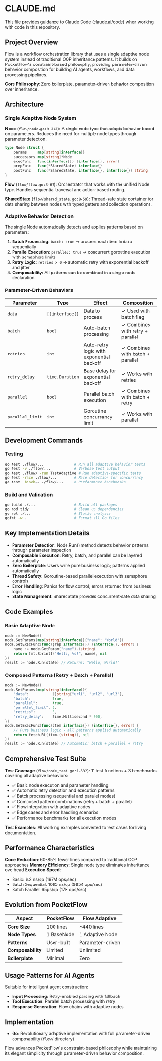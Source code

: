 # CLAUDE.md

This file provides guidance to Claude Code (claude.ai/code) when working with code in this repository.

## Project Overview

Flow is a workflow orchestration library that uses a single adaptive node system instead of traditional OOP inheritance patterns. It builds on PocketFlow's constraint-based philosophy, providing parameter-driven behavior composition for building AI agents, workflows, and data processing pipelines.

**Core Philosophy**: Zero boilerplate, parameter-driven behavior composition over inheritance.

## Architecture

### Single Adaptive Node System

**Node** (`flow/node.go:9-313`): A single node type that adapts behavior based on parameters. Reduces the need for multiple node types through parameter detection.

```go
type Node struct {
    params     map[string]interface{}
    successors map[string]*Node
    execFunc   func(interface{}) (interface{}, error)
    prepFunc   func(*SharedState) interface{}
    postFunc   func(*SharedState, interface{}, interface{}) string
}
```

**Flow** (`flow/flow.go:3-67`): Orchestrator that works with the unified Node type. Handles sequential traversal and action-based routing.

**SharedState** (`flow/shared_state.go:8-59`): Thread-safe state container for data sharing between nodes with typed getters and collection operations.

### Adaptive Behavior Detection

The single Node automatically detects and applies patterns based on parameters:

1. **Batch Processing**: `batch: true` → process each item in `data` sequentially
2. **Parallel Execution**: `parallel: true` → concurrent goroutine execution with semaphore limits
3. **Retry Logic**: `retries > 0` → automatic retry with exponential backoff and jitter
4. **Composability**: All patterns can be combined in a single node declaration

### Parameter-Driven Behaviors

| Parameter | Type | Effect | Composition |
|-----------|------|--------|-------------|
| `data` | `[]interface{}` | Data to process | ✓ Used with batch flag |
| `batch` | `bool` | Auto-batch processing | ✓ Combines with retry + parallel |
| `retries` | `int` | Auto-retry logic with exponential backoff | ✓ Combines with batch + parallel |
| `retry_delay` | `time.Duration` | Base delay for exponential backoff | ✓ Works with retries |
| `parallel` | `bool` | Parallel batch execution | ✓ Combines with batch + retry |
| `parallel_limit` | `int` | Goroutine concurrency limit | ✓ Works with parallel |

## Development Commands

### Testing
```bash
go test ./flow/...              # Run all adaptive behavior tests
go test -v ./flow/...           # Verbose test output
go test ./flow/ -run TestAdaptive # Run adaptive-specific tests
go test -race ./flow/...        # Race detection for concurrency
go test -bench=. ./flow/...     # Performance benchmarks
```

### Build and Validation
```bash
go build ./...                  # Build all packages
go mod tidy                     # Clean up dependencies
go vet ./...                    # Static analysis
gofmt -w .                      # Format all Go files
```

## Key Implementation Details

- **Parameter Detection**: Node.Run() method detects behavior patterns through parameter inspection
- **Composable Execution**: Retry, batch, and parallel can be layered automatically
- **Zero Boilerplate**: Users write pure business logic; patterns applied automatically
- **Thread Safety**: Goroutine-based parallel execution with semaphore controls
- **Error Handling**: Panics for flow control; errors returned from business logic
- **State Management**: SharedState provides concurrent-safe data sharing

## Code Examples

### Basic Adaptive Node
```go
node := NewNode()
node.SetParams(map[string]interface{}{"name": "World"})
node.SetExecFunc(func(prep interface{}) (interface{}, error) {
    name := node.GetParam("name").(string)
    return fmt.Sprintf("Hello, %s!", name), nil
})
result := node.Run(state) // Returns: "Hello, World!"
```

### Composed Patterns (Retry + Batch + Parallel)
```go
node := NewNode()
node.SetParams(map[string]interface{}{
    "data":           []string{"url1", "url2", "url3"},
    "batch":          true,
    "parallel":       true,
    "parallel_limit": 2,
    "retries":        3,
    "retry_delay":    time.Millisecond * 200,
})
node.SetExecFunc(func(item interface{}) (interface{}, error) {
    // Pure business logic - all patterns applied automatically
    return fetchURL(item.(string)), nil
})
result := node.Run(state) // Automatic: batch + parallel + retry
```

## Comprehensive Test Suite

**Test Coverage** (`flow/node_test.go:1-532`): 11 test functions + 3 benchmarks covering all adaptive behaviors:

- ✅ Basic node execution and parameter handling
- ✅ Automatic retry detection and execution patterns
- ✅ Batch processing (sequential and parallel modes)
- ✅ Composed pattern combinations (retry + batch + parallel)
- ✅ Flow integration with adaptive nodes
- ✅ Edge cases and error handling scenarios
- ✅ Performance benchmarks for all execution modes

**Test Examples**: All working examples converted to test cases for living documentation.

## Performance Characteristics

**Code Reduction**: 60-85% fewer lines compared to traditional OOP approaches
**Memory Efficiency**: Single node type eliminates inheritance overhead
**Execution Speed**:
- Basic: 6.2 ns/op (197M ops/sec)
- Batch Sequential: 1085 ns/op (995K ops/sec)
- Batch Parallel: 65μs/op (17K ops/sec)

## Evolution from PocketFlow

| Aspect | PocketFlow | Flow Adaptive |
|--------|------------|-----------------|
| **Core Size** | 100 lines | ~440 lines |
| **Node Types** | 1 BaseNode | 1 Adaptive Node |
| **Patterns** | User-built | Parameter-driven |
| **Composability** | Limited | Unlimited |
| **Boilerplate** | Minimal | Zero |

## Usage Patterns for AI Agents

Suitable for intelligent agent construction:
- **Input Processing**: Retry-enabled parsing with fallback
- **Tool Execution**: Parallel batch processing with retry
- **Response Generation**: Flow chains with adaptive nodes

## Implementation

- **Go**: Revolutionary adaptive implementation with full parameter-driven composability (`flow/` directory)

Flow advances PocketFlow's constraint-based philosophy while maintaining its elegant simplicity through parameter-driven behavior composition.

